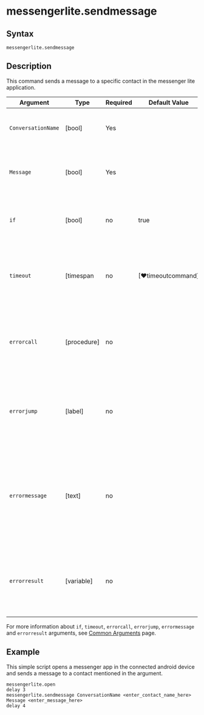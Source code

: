 # messengerlite.sendmessage

## Syntax

```G1ANT
messengerlite.sendmessage
```

## Description

This command sends a message to a specific contact in the messenger lite application.

| Argument       | Type       | Required | Default Value                                               | Description |
| -------------- | ---------- | -------- | ----------------------------------------------------------- | ----------- |
| `ConversationName`| [bool]  | Yes      |                                                             | Enter the contact name that you want to send a message to.   |
| `Message`      | [bool]     | Yes      |                                                             | Enter the context of the message (TEXT) that needs to be sent.  |
| `if`           | [bool]     | no       | true                                                        | Executes the command only if a specified condition is true   |
| `timeout`      | [timespan  | no       | [♥timeoutcommand]                                           | Specifies time in milliseconds for G1ANT.Robot to wait for the command to be executed |
| `errorcall`    | [procedure]| no       |                                                             | Name of a procedure to call when the command throws an exception or when a given `timeout` expires |
| `errorjump`    | [label]    | no       |                                                             | Name of the label to jump to when the command throws an exception or when a given `timeout` expires |
| `errormessage` | [text]     | no       |                                                             | A message that will be shown in case the command throws an exception or when a given `timeout` expires, and no `errorjump` argument is specified |
| `errorresult`  | [variable] | no       |                                                             | Name of a variable that will store the returned exception. The variable will be of [error](https://manual.g1ant.com/link/G1ANT.Language/G1ANT.Language/Structures/ErrorStructure.md) structure  |

For more information about `if`, `timeout`, `errorcall`, `errorjump`, `errormessage` and `errorresult` arguments, see [Common Arguments](https://manual.g1ant.com/link/G1ANT.Manual/appendices/common-arguments.md) page.

## Example

This simple script opens a messenger app in the connected android device and sends a message to a contact mentioned in the argument.

```G1ANT
messengerlite.open
delay 3
messengerlite.sendmessage ConversationName <enter_contact_name_here> Message <enter_message_here>
delay 4
```

